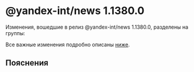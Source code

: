 # @yandex-int/news 1.1380.0

<!-- ЧЕЛОВЕЧЕСКОЕ ВСТУПЛЕНИЕ -->

Изменения, вошедшие в релиз @yandex-int/news 1.1380.0, разделены на группы:

Все важные изменения подробно описаны [ниже](#Пояснения).

## Пояснения

